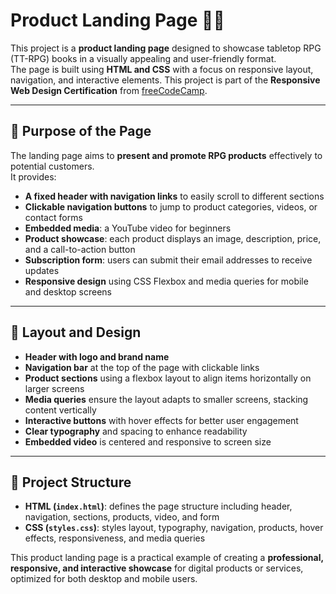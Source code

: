 # Product Landing Page 🛒🎲

This project is a **product landing page** designed to showcase tabletop RPG (TT-RPG) books in a visually appealing and user-friendly format.  
The page is built using **HTML and CSS** with a focus on responsive layout, navigation, and interactive elements.
This project is part of the **Responsive Web Design Certification** from [freeCodeCamp](https://www.freecodecamp.org/). 

---

## 🌟 Purpose of the Page

The landing page aims to **present and promote RPG products** effectively to potential customers.  
It provides:

- **A fixed header with navigation links** to easily scroll to different sections  
- **Clickable navigation buttons** to jump to product categories, videos, or contact forms  
- **Embedded media**: a YouTube video for beginners  
- **Product showcase**: each product displays an image, description, price, and a call-to-action button  
- **Subscription form**: users can submit their email addresses to receive updates  
- **Responsive design** using CSS Flexbox and media queries for mobile and desktop screens  

---

## 🎨 Layout and Design

- **Header with logo and brand name**  
- **Navigation bar** at the top of the page with clickable links  
- **Product sections** using a flexbox layout to align items horizontally on larger screens  
- **Media queries** ensure the layout adapts to smaller screens, stacking content vertically  
- **Interactive buttons** with hover effects for better user engagement  
- **Clear typography** and spacing to enhance readability  
- **Embedded video** is centered and responsive to screen size  

---

## 📌 Project Structure

- **HTML (`index.html`)**: defines the page structure including header, navigation, sections, products, video, and form  
- **CSS (`styles.css`)**: styles layout, typography, navigation, products, hover effects, responsiveness, and media queries  

This product landing page is a practical example of creating a **professional, responsive, and interactive showcase** for digital products or services, optimized for both desktop and mobile users.

